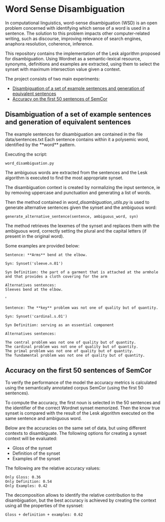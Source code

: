 # Word Sense Disambiguation

In computational linguistics, word-sense disambiguation (WSD) is an open problem concerned with identifying which sense of a word is used in a sentence. The solution to this problem impacts other computer-related writing, such as discourse, improving relevance of search engines, anaphora resolution, coherence, inference.

This repository contains the implementation of the Lesk algorithm proposed for disambiguation. Using Wordnet as a semantic-lexical resource, synonyms, definitions and examples are extracted, using them to select the synset with maximum intersection value given a context.

The project consists of two main experiments:

- [Disambiguation of a set of example sentences and generation of equivalent sentences](##Disambiguation-of-a-set-of-example-sentences-and-generation-of-equivalent-sentences)
- [Accuracy on the first 50 sentences of SemCor](##Accuracy-on-the-first-50-sentences-of-SemCor)

## Disambiguation of a set of example sentences and generation of equivalent sentences

The example sentences for disambiguation are contained in the file data/sentences.txt
Each sentence contains within it a polysemic word, identified by the \*\*word\*\* pattern.

Executing the script:

    word_disambiguation.py

The ambiguous words are extracted from the sentences and the Lesk algorithm is executed to find the most appropriate synset.

The disambiguation context is created by normalizing the input sentence, ie by removing uppercase and punctuation and generating a list of words.

Then the method contained in *word_disambiguation_utils.py* is used to generate alternative sentences given the synset and the ambiguous word: 

    generate_alternative_sentence(sentence, ambiguous_word, syn)
    
The method retrieves the lexemes of the synset and replaces them with the ambiguous word, correctly setting the plural and the capital letters (if present in the original word).

Some examples are provided below:

    Sentence: **Arms** bend at the elbow.

    Syn: Synset('sleeve.n.01')
    
    Syn Definition: the part of a garment that is attached at the armhole and that provides a cloth covering for the arm
    
    Alternatives sentences:
    Sleeves bend at the elbow.
    
'

    Sentence: The **key** problem was not one of quality but of quantity.
    
    Syn: Synset('cardinal.s.01')
    
    Syn Definition: serving as an essential component
    
    Alternatives sentences:
    
    The central problem was not one of quality but of quantity.
    The cardinal problem was not one of quality but of quantity.
    The primal problem was not one of quality but of quantity.
    The fundamental problem was not one of quality but of quantity.

## Accuracy on the first 50 sentences of SemCor
    
To verify the performance of the model the accuracy metrics is calculated using the semantically annotated corpus SemCor (using the first 50 sentences).

To compute the accuracy, the first noun is selected in the 50 sentences and the identifier of the correct Wordnet synset memorized. Then the know true synset is compared with the result of the Lesk algorithm executed on the same sentence and ambiguous word.

Below are the accuracies on the same set of data, but using different contexts to disambiguate. The following options for creating a synset context will be evaluated:

- Gloss of the synset
- Definition of the synset
- Examples of the synset

The following are the relative accuracy values:


    Only Gloss: 0.36
    Only Definition: 0.54
    Only Examples: 0.42
    
The decomposition allows to identify the relative contribution to the disambiguation, but the best accuracy is achieved by creating the context using all the properties of the sysnset:    

    Gloss + definition + examples: 0.62